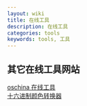 ```yaml
---
layout: wiki
title: 在线工具
description: 在线工具
categories: tools
keywords: tools, 工具
---
```


## 其它在线工具网站  
[oschina 在线工具](http://tool.oschina.net/)  
[十六进制颜色转换器](http://www.sioe.cn/yingyong/yanse-rgb-16/)


